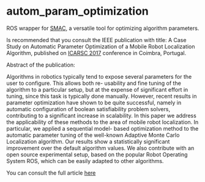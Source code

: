 # autom_param_optimization
ROS wrapper for [SMAC](http://www.cs.ubc.ca/labs/beta/Projects/SMAC/), a versatile tool for optimizing algorithm parameters.

Is recommended that you consult the IEEE publication with title: A Case Study on Automatic Parameter Optimization
of a Mobile Robot Localization Algorithm, published on [ICARSC 2017](http://icarsc2017.isr.uc.pt/index.php/en/) conference in Coimbra, Portugal.

Abstract of the publication:

Algorithms in robotics typically tend to expose
several parameters for the user to configure. This allows both re-
usability and fine tuning of the algorithm to a particular setup,
but at the expense of significant effort in tuning, since this task
is typically done manually. However, recent results in parameter
optimization have shown to be quite successful, namely in
automatic configuration of boolean satisfiability problem solvers,
contributing to a significant increase in scalability. In this paper
we address the applicability of these methods to the area of mobile
robot localization. In particular, we applied a sequential model-
based optimization method to the automatic parameter tuning
of the well-known Adaptive Monte Carlo Localization algorithm.
Our results show a statistically significant improvement over
the default algorithm values. We also contribute with an open
source experimental setup, based on the popular Robot Operating
System ROS, which can be easily adapted to other algorithms.

You can consult the full article [here](https://github.com/oscar-lima/autom_param_optimization/blob/master/autom_param_optimization.pdf)
